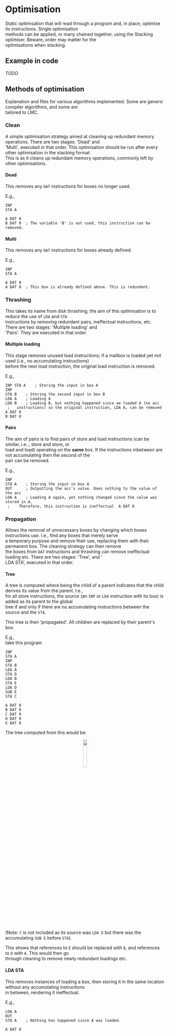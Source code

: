 
# Optimisation

Static optimisation that will read through a program and, in place, optimise its instructions. Single optimisation  
methods can be applied, or many chained together, using the Stacking optimiser. Beware, order may matter for the  
optimisations when stacking.

## Example in code

*TODO*

## Methods of optimisation

Explanation and files for various algorithms implemented. Some are generic compiler algorithms, and some are  
tailored to LMC.

### Clean

A simple optimisation strategy aimed at cleaning up redundant memory operations. There are two stages: 'Dead' and  
'Multi', executed in that order. This optimisation should be run after every other optimisation in the stacking format.  
This is as it cleans up redundant memory operations, commonly left by other optimisations.

#### Dead

This removes any `DAT` instructions for boxes no longer used.

E.g.,

```  
INP  
STA A  
  
A DAT 0  
B DAT 0  ; The variable 'B' is not used, this instruction can be removed.  
```  

#### Multi

This removes any `DAT` instructions for boxes already defined.

E.g.,

```  
INP  
STA A  
  
A DAT 0  
A DAT 0  ; This box is already defined above. This is redundant.  
```  

### Thrashing

This takes its name from disk thrashing; the aim of this optimisation is to reduce the use of `LDA` and `STA`  
instructions by removing redundant pairs, ineffectual instructions, etc. There are two stages: 'Multiple loading' and  
'Pairs'. They are executed in that order.

#### Multiple loading

This stage removes unused load instructions; if a mailbox is loaded yet not used (i.e., no accumulating instructions)  
before the next load instruction, the original load instruction is removed.

E.g.,

```  
INP STA A    ; Storing the input in box A  
INP  
STA B    ; Storing the second input in box B  
LDA A    ; Loading A  
LDA B    ; Loading B, but nothing happened since we loaded A (no acc  
 ;   instructions) so the original instruction, LDA A, can be removed  A DAT 0  
B DAT 0  
```  

#### Pairs

The aim of pairs is to find pairs of store and load instructions (can be similar, i.e.., store and store, or  
load and load) operating on the **same** box. If the instructions inbetween are not accumulating then the second of the  
pair can be removed.

E.g.,

```  
INP  
STA A    ; Storing the input in box A  
OUT      ; Outputting the acc's value. Does nothing to the value of the acc  
LDA A    ; Loading A again, yet nothing changed since the value was stored in A.  
 ;    Therefore, this instruction is ineffectual  A DAT 0  
```  

### Propagation

Allows the removal of unnecessary boxes by changing which boxes instructions use. I.e., find any boxes that merely serve  
a temporary purpose and remove their use, replacing them with their permanent box. The cleaning strategy can then remove  
the boxes from `DAT` instructions and thrashing can remove ineffectual loading etc. There are two stages: 'Tree', and '  
LDA STA', executed in that order.

#### Tree
A tree is computed where being the child of a parent indicates that the child derives its value from the parent. I.e.,  
for all store instructions, the source (an `INP` or `LDA` instruction with its box) is added as its parent to the global  
tree if and only if there are no accumulating instructions between the source and the `STA`.

This tree is then 'propagated'. All children are replaced by their parent's box.

E.g.,  
take this program
```  
INP  
STA A  
INP  
STA B  
LDA A  
STA D  
LDA B  
STA E  
LDA D  
SUB E  
STA C  
  
A DAT 0  
B DAT 0  
C DAT 0  
D DAT 0  
E DAT 0  
```  

The tree computed from this would be:
<div align="center"><img width="15%" src="https://i.clr.is/5HI3zCGxT.png">  </div>

(Note: `C` is not included as its source was `LDA D` but there was the accumulating `SUB E` before `STA`).

This shows that references to `E` should be replaced with `B`, and references to `D` with `A`. This would then go  
through cleaning to remove newly redundant loadings etc.

#### LDA STA
This removes instances of loading a box, then storing it in the same location without any accumulating instructions  
in between, rendering it ineffectual.

E.g.,
```  
LDA A  
OUT  
STA A    ; Nothing has happened since A was loaded.  
  
A DAT 0  
```
